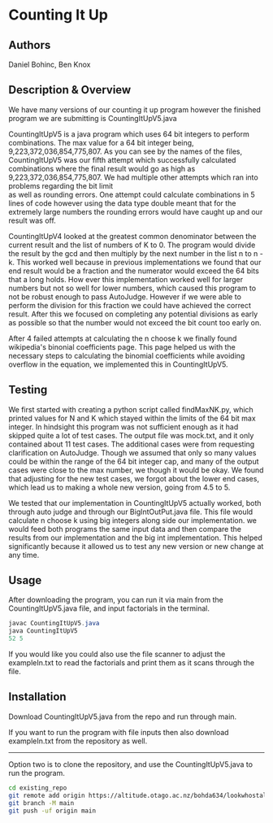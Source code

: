 # Counting It Up

## Authors

Daniel Bohinc, Ben Knox

## Description & Overview

We have many versions of our counting it up program however the finished program we are submitting is CountingItUpV5.java<br>

CountingItUpV5 is a java program which uses 64 bit integers to perform combinations. 
The max value for a 64 bit integer being, 9,223,372,036,854,775,807. As you can see by the names of the files,
CountingItUpV5 was our fifth attempt which successfully calculated combinations where the final result would go as 
high as 9,223,372,036,854,775,807. We had multiple other attempts which ran into problems regarding the bit limit  
as well as rounding errors. One attempt could calculate combinations in 5 lines of code however using the data type double meant that
for the extremely large numbers the rounding errors would have caught up and our result was off. 

CountingItUpV4 looked at the greatest common denominator between the current result and the list of numbers of K to 0. The program would divide the result by the gcd and then multiply by the next number in the list n to n - k.
This worked well because in previous implementations we found that our end result would be a fraction and the numerator would exceed the 64 bits that a long holds. How ever this implementation worked well for larger numbers but not so well for lower numbers, which caused this program to not be robust enough to pass AutoJudge. However if we were able to perform the division for this fraction we could have achieved the correct result. After this we focused on completing any potential divisions as early as possible so that the number would not exceed the bit count too early on. 

After 4 failed attempts at calculating the n choose k we finally found wikipedia's binonial coefficients page. This page helped us with the necessary steps to calculating the binomial coefficients while avoiding overflow in the equation, we implemented this in CountingItUpV5.


## Testing

We first started with creating a python script called findMaxNK.py, which printed values for N and K which stayed within the limits of the 64 bit max integer. In hindsight this program was not sufficient enough as it had skipped quite a lot of test cases. The output file was mock.txt, and it only contained about 11 test cases. The additional cases were from requesting clarification on AutoJudge. Though we assumed that only so many values could be within the range of the 64 bit integer cap, and many of the output cases were close to the max number, we though it would be okay. We found that adjusting for the new test cases, we forgot about the lower end cases, which lead us to making a whole new version, going from 4.5 to 5.

We tested that our implementation in CountingItUpV5 actually worked, both through auto judge and through our BigIntOutPut.java file. This file would calculate n choose k using big integers along side our implementation. we would feed both programs the same input data and then compare the results from our implementation and the big int implementation. This helped significantly because it allowed us to test any new version or new change at any time. 

## Usage

After downloading the program, you can run it via main from the CountingItUpV5.java file, and input factorials in the terminal.

```Java
javac CountingItUpV5.java
java CountingItUpV5
52 5
```

If you would like you could also use the file scanner to adjust the exampleIn.txt to read the factorials and print them as it scans through the file.

## Installation

Download CountingItUpV5.java from the repo and run through main. 

If you want to run the program with file inputs then also download exampleIn.txt from the repository as well.

----

Option two is to clone the repository, and use the CountingItUpV5.java to run the program.

```bash
cd existing_repo
git remote add origin https://altitude.otago.ac.nz/bohda634/lookwhostalking.git
git branch -M main
git push -uf origin main
```
